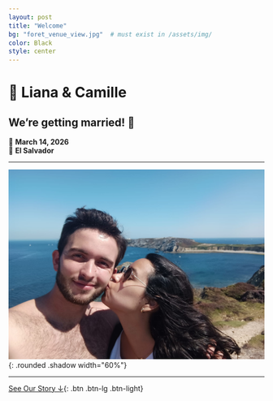```yaml
---
layout: post
title: "Welcome"
bg: "foret_venue_view.jpg"  # must exist in /assets/img/
color: Black
style: center
---
```


# 💍 Liana & Camille

## We’re getting married! 🎉

📅 **March 14, 2026**  
📍 **El Salvador**

---

![Us together](/assets/img/us_camaret.jpg){: .rounded .shadow width="60%"}

---

[See Our Story ↓](#our-story){: .btn .btn-lg .btn-light}
